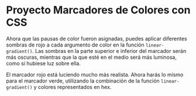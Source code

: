 # Proyecto Marcadores de Colores con CSS

Ahora que las pausas de color fueron asignadas, puedes aplicar diferentes sombras de rojo a cada argumento de color en la función `linear-gradient()`. Las sombras en la parte superior e inferior del marcador serán más oscuras, mientras que la que esté en el medio será más luminosa, como si hubiese luz sobre ella.

El marcador rojo está luciendo mucho más realista. Ahora harás lo mismo para el marcador verde, utilizando la combinación de la función `linear-gradient()` y colores representados en hex.
